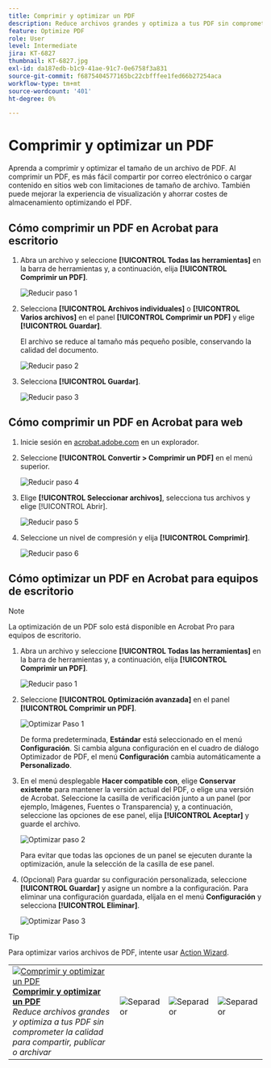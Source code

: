 ```yaml
---
title: Comprimir y optimizar un PDF
description: Reduce archivos grandes y optimiza a tus PDF sin comprometer la calidad para compartir, publicar o archivar
feature: Optimize PDF
role: User
level: Intermediate
jira: KT-6827
thumbnail: KT-6827.jpg
exl-id: da187edb-b1c9-41ae-91c7-0e6758f3a831
source-git-commit: f6875404577165bc22cbfffee1fed66b27254aca
workflow-type: tm+mt
source-wordcount: '401'
ht-degree: 0%

---
```


# Comprimir y optimizar un PDF

Aprenda a comprimir y optimizar el tamaño de un archivo de PDF. Al comprimir un PDF, es más fácil compartir por correo electrónico o cargar contenido en sitios web con limitaciones de tamaño de archivo. También puede mejorar la experiencia de visualización y ahorrar costes de almacenamiento optimizando el PDF.

## Cómo comprimir un PDF en Acrobat para escritorio

1. Abra un archivo y seleccione **[!UICONTROL Todas las herramientas]** en la barra de herramientas y, a continuación, elija **[!UICONTROL Comprimir un PDF]**.

   ![Reducir paso 1](../assets/Reduce_1.png)

1. Selecciona **[!UICONTROL Archivos individuales]** o **[!UICONTROL Varios archivos]** en el panel **[!UICONTROL Comprimir un PDF]** y elige **[!UICONTROL Guardar]**.

   El archivo se reduce al tamaño más pequeño posible, conservando la calidad del documento.

   ![Reducir paso 2](../assets/Reduce_2.png)

1. Selecciona **[!UICONTROL Guardar]**.

   ![Reducir paso 3](../assets/Reduce_3.png)


## Cómo comprimir un PDF en Acrobat para web

1. Inicie sesión en [acrobat.adobe.com](https://acrobat.adobe.com/es/es) en un explorador.

1. Seleccione **[!UICONTROL Convertir > Comprimir un PDF]** en el menú superior.

   ![Reducir paso 4](../assets/Reduce_4.png)

1. Elige **[!UICONTROL Seleccionar archivos]**, selecciona tus archivos y elige [!UICONTROL Abrir].

   ![Reducir paso 5](../assets/Reduce_5.png)

1. Seleccione un nivel de compresión y elija **[!UICONTROL Comprimir]**.

   ![Reducir paso 6](../assets/Reduce_6.png)

## Cómo optimizar un PDF en Acrobat para equipos de escritorio

>[!NOTE]
>
>La optimización de un PDF solo está disponible en Acrobat Pro para equipos de escritorio.

1. Abra un archivo y seleccione **[!UICONTROL Todas las herramientas]** en la barra de herramientas y, a continuación, elija **[!UICONTROL Comprimir un PDF]**.

   ![Reducir paso 1](../assets/Reduce_1.png)

1. Seleccione **[!UICONTROL Optimización avanzada]** en el panel **[!UICONTROL Comprimir un PDF]**.

   ![Optimizar Paso 1](../assets/Optimize_1.png)

   De forma predeterminada, **Estándar** está seleccionado en el menú **Configuración**. Si cambia alguna configuración en el cuadro de diálogo Optimizador de PDF, el menú **Configuración** cambia automáticamente a **Personalizado**.

1. En el menú desplegable **Hacer compatible con**, elige **Conservar existente** para mantener la versión actual del PDF, o elige una versión de Acrobat. Seleccione la casilla de verificación junto a un panel (por ejemplo, Imágenes, Fuentes o Transparencia) y, a continuación, seleccione las opciones de ese panel, elija **[!UICONTROL Aceptar]** y guarde el archivo.

   ![Optimizar paso 2](../assets/Optimize_2.png)

   Para evitar que todas las opciones de un panel se ejecuten durante la optimización, anule la selección de la casilla de ese panel.

1. (Opcional) Para guardar su configuración personalizada, seleccione **[!UICONTROL Guardar]** y asigne un nombre a la configuración. Para eliminar una configuración guardada, elíjala en el menú **Configuración** y selecciona **[!UICONTROL Eliminar]**.

   ![Optimizar Paso 3](../assets/Optimize_3.png)

>[!TIP]
>
>Para optimizar varios archivos de PDF, intente usar [Action Wizard](../advanced-tasks/action.md).

<table style="table-layout:fixed">
  <td>
    <a href="reduce.md">
      <img alt="Comprimir y optimizar un PDF" src="../assets/reduce.png" />
    </a>
    <div>
    <a href="reduce.md"><strong>Comprimir y optimizar un PDF</strong></a>
    </div>
    <em>Reduce archivos grandes y optimiza a tus PDF sin comprometer la calidad para compartir, publicar o archivar</em>
    <br>
  </td>
  <td>
        <img alt="Separador" src="../assets/Whitespacer.png" />
        <div>
        <br>
      </td>
    <td>
        <img alt="Separador" src="../assets/Whitespacer.png" />
        <div>
        <br>
    </td>
    <td>
        <img alt="Separador" src="../assets/Whitespacer.png" />
        <div>
        <br>
    </td>
</tr>
</table>